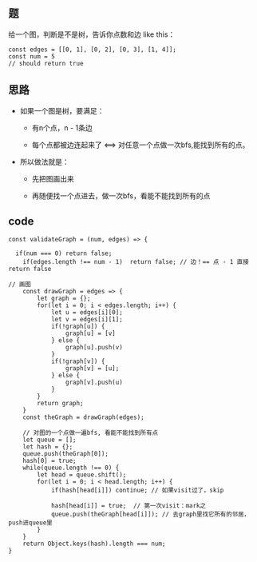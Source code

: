 ## 题 

给一个图，判断是不是树，告诉你点数和边 like this：

```
const edges = [[0, 1], [0, 2], [0, 3], [1, 4]];
const num = 5
// should return true 
```

## 思路

- 如果一个图是树，要满足：  

  - 有n个点，n - 1条边
  
  - 每个点都被边连起来了 <==> 对任意一个点做一次bfs,能找到所有的点。

- 所以做法就是： 

  - 先把图画出来
  
  - 再随便找一个点进去，做一次bfs，看能不能找到所有的点


## code

```
const validateGraph = (num, edges) => {

  if(num === 0) return false;
	if(edges.length !== num - 1)  return false; // 边！== 点 - 1 直接return false

// 画图
	const drawGraph = edges => {
		let graph = {};
		for(let i = 0; i < edges.length; i++) {
			let u = edges[i][0];
			let v = edges[i][1];
			if(!graph[u]) {
				graph[u] = [v]
			} else {
				graph[u].push(v)
			}
			if(!graph[v]) {
				graph[v] = [u];
			} else {
				graph[v].push(u)
			}
		}
		return graph;
	}	
	const theGraph = drawGraph(edges);

	// 对图的一个点做一遍bfs, 看能不能找到所有点
	let queue = [];
	let hash = {};
	queue.push(theGraph[0]);
	hash[0] = true;
	while(queue.length !== 0) {
		let head = queue.shift();
		for(let i = 0; i < head.length; i++) {
			if(hash[head[i]]) continue; // 如果visit过了，skip
			
			hash[head[i]] = true;  // 第一次visit：mark之
			queue.push(theGraph[head[i]]); // 去graph里找它所有的邻居，push进queue里
		}
	}
	return Object.keys(hash).length === num;
}
```
